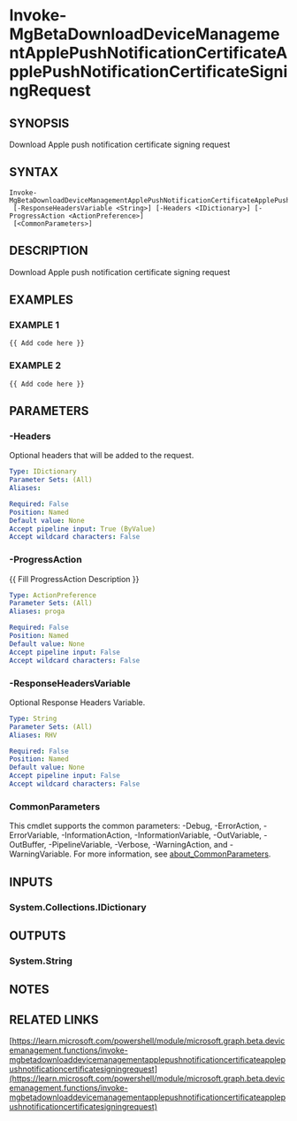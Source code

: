 ﻿---
external help file: Microsoft.Graph.Beta.DeviceManagement.Functions-help.xml
Module Name: Microsoft.Graph.Beta.DeviceManagement.Functions
online version: https://learn.microsoft.com/powershell/module/microsoft.graph.beta.devicemanagement.functions/invoke-mgbetadownloaddevicemanagementapplepushnotificationcertificateapplepushnotificationcertificatesigningrequest
schema: 2.0.0
---

# Invoke-MgBetaDownloadDeviceManagementApplePushNotificationCertificateApplePushNotificationCertificateSigningRequest

## SYNOPSIS
Download Apple push notification certificate signing request

## SYNTAX

```
Invoke-MgBetaDownloadDeviceManagementApplePushNotificationCertificateApplePushNotificationCertificateSigningRequest
 [-ResponseHeadersVariable <String>] [-Headers <IDictionary>] [-ProgressAction <ActionPreference>]
 [<CommonParameters>]
```

## DESCRIPTION
Download Apple push notification certificate signing request

## EXAMPLES

### EXAMPLE 1
```
{{ Add code here }}
```

### EXAMPLE 2
```
{{ Add code here }}
```

## PARAMETERS

### -Headers
Optional headers that will be added to the request.

```yaml
Type: IDictionary
Parameter Sets: (All)
Aliases:

Required: False
Position: Named
Default value: None
Accept pipeline input: True (ByValue)
Accept wildcard characters: False
```

### -ProgressAction
{{ Fill ProgressAction Description }}

```yaml
Type: ActionPreference
Parameter Sets: (All)
Aliases: proga

Required: False
Position: Named
Default value: None
Accept pipeline input: False
Accept wildcard characters: False
```

### -ResponseHeadersVariable
Optional Response Headers Variable.

```yaml
Type: String
Parameter Sets: (All)
Aliases: RHV

Required: False
Position: Named
Default value: None
Accept pipeline input: False
Accept wildcard characters: False
```

### CommonParameters
This cmdlet supports the common parameters: -Debug, -ErrorAction, -ErrorVariable, -InformationAction, -InformationVariable, -OutVariable, -OutBuffer, -PipelineVariable, -Verbose, -WarningAction, and -WarningVariable. For more information, see [about_CommonParameters](http://go.microsoft.com/fwlink/?LinkID=113216).

## INPUTS

### System.Collections.IDictionary
## OUTPUTS

### System.String
## NOTES

## RELATED LINKS

[https://learn.microsoft.com/powershell/module/microsoft.graph.beta.devicemanagement.functions/invoke-mgbetadownloaddevicemanagementapplepushnotificationcertificateapplepushnotificationcertificatesigningrequest](https://learn.microsoft.com/powershell/module/microsoft.graph.beta.devicemanagement.functions/invoke-mgbetadownloaddevicemanagementapplepushnotificationcertificateapplepushnotificationcertificatesigningrequest)

